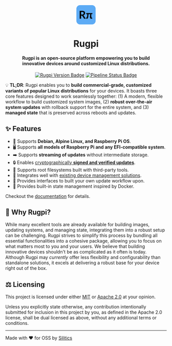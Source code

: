 <p align="center">
    <img src="./www/static/img/logo.svg" width="12%" alt="Rugpi Logo">
</p>
<h1 align="center">
    Rugpi
</h1>
<h4 align="center">
    Rugpi is an open-source platform empowering you to build
    <br>innovative devices around customized Linux distributions.
</h4>
<p align="center">
  <a href="https://github.com/silitics/rugpi/releases"><img alt="Rugpi Version Badge" src="https://img.shields.io/github/v/tag/silitics/rugpi?label=version"></a>
  <a href="https://github.com/silitics/rugpi/actions"><img alt="Pipeline Status Badge" src="https://img.shields.io/github/actions/workflow/status/silitics/rugpi/check-and-lint.yml"></a>
</p>

💡 **TL;DR**: Rugpi enables you to **build commercial-grade, customized variants of popular Linux distributions** for your devices. It boasts three core features designed to work seamlessly together: (1) A modern, flexible workflow to build customized system images, (2) **robust over-the-air system updates** with rollback support for the entire system, and (3) **managed state** that is preserved across reboots and updates.

## ✨ Features

- 🌈 Supports **Debian, Alpine Linux, and Raspberry Pi OS**.
- 🖥️ Supports **all models of Raspberry Pi and any EFI-compatible system**.
- ➡️ Supports **streaming of updates** without intermediate storage.
- 🔒 Enables [cryptographically **signed and verified updates**](https://rugpi.io/docs/advanced/signed-updates).
- 🙌 Supports root filesystems built with third-party tools.
- 🔌 Integrates well with [existing device management solutions](https://rugpi.io/docs/advanced/device-management).
- 🧩 Provides interfaces to built your own update workflow upon.
- 💾 Provides built-in state management inspired by Docker.

Checkout the [documentation](https://oss.silitics.com/rugpi/) for details.

## 🤔 Why Rugpi?

While many excellent tools are already available for building images, updating systems, and managing state, integrating them into a robust setup can be challenging. Rugpi strives to simplify this process by bundling all essential functionalities into a cohesive package, allowing you to focus on what matters most to you and your users. We believe that building innovative devices shouldn't be as complicated as it often is today. Although Rugpi may *currently* offer less flexibility and configurability than standalone solutions, it excels at delivering a robust base for your device right out of the box.

## ⚖️ Licensing

This project is licensed under either [MIT](https://github.com/silitics/rugpi/blob/main/LICENSE-MIT) or [Apache 2.0](https://github.com/silitics/rugpi/blob/main/LICENSE-APACHE) at your opinion.

Unless you explicitly state otherwise, any contribution intentionally submitted for inclusion in this project by you, as defined in the Apache 2.0 license, shall be dual licensed as above, without any additional terms or conditions.

---

Made with ❤️ for OSS by [Silitics](https://www.silitics.com)
